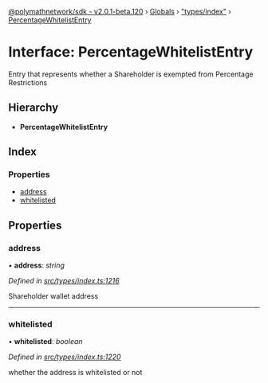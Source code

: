 [@polymathnetwork/sdk - v2.0.1-beta.120](../README.md) › [Globals](../globals.md) › ["types/index"](../modules/_types_index_.md) › [PercentageWhitelistEntry](_types_index_.percentagewhitelistentry.md)

# Interface: PercentageWhitelistEntry

Entry that represents whether a Shareholder is exempted from Percentage Restrictions

## Hierarchy

- **PercentageWhitelistEntry**

## Index

### Properties

- [address](_types_index_.percentagewhitelistentry.md#address)
- [whitelisted](_types_index_.percentagewhitelistentry.md#whitelisted)

## Properties

### address

• **address**: _string_

_Defined in [src/types/index.ts:1216](https://github.com/PolymathNetwork/polymath-sdk/blob/1da5bc5/src/types/index.ts#L1216)_

Shareholder wallet address

---

### whitelisted

• **whitelisted**: _boolean_

_Defined in [src/types/index.ts:1220](https://github.com/PolymathNetwork/polymath-sdk/blob/1da5bc5/src/types/index.ts#L1220)_

whether the address is whitelisted or not
